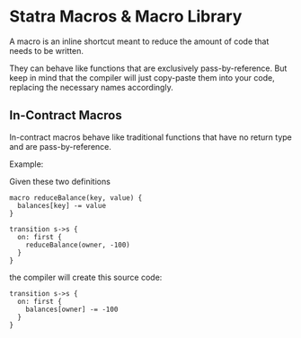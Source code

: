 # Statra Macros & Macro Library

A macro is an inline shortcut meant to reduce the amount
of code that needs to be written.

They can behave like functions that are exclusively
pass-by-reference. But keep in mind that the compiler
will just copy-paste them into your code, replacing
the necessary names accordingly.

## In-Contract Macros

In-contract macros behave like traditional functions that have
no return type and are pass-by-reference.

Example:

Given these two definitions

```
macro reduceBalance(key, value) {
  balances[key] -= value
}
```

```
transition s->s {
  on: first {
    reduceBalance(owner, -100)
  }
}
```

the compiler will create this source code:

```
transition s->s {
  on: first {
    balances[owner] -= -100
  }
}
```
